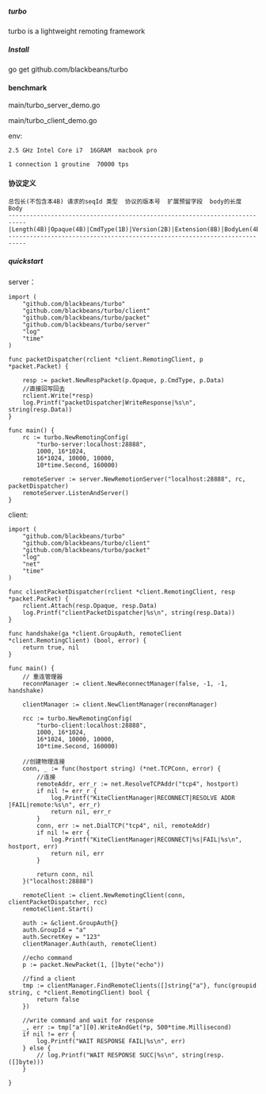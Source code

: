 ##### turbo
turbo is a lightweight  remoting framework 
 
##### Install

go get github.com/blackbeans/turbo


#### benchmark

main/turbo_server_demo.go

main/turbo_client_demo.go

env: 

	2.5 GHz Intel Core i7  16GRAM  macbook pro

	1 connection 1 groutine  70000 tps

#### 协议定义

	总包长(不包含本4B) 请求的seqId 类型  协议的版本号  扩展预留字段  body的长度	Body
 	---------------------------------------------------------------------------
 	|Length(4B)|Opaque(4B)|CmdType(1B)|Version(2B)|Extension(8B)|BodyLen(4B)|Body|
 	---------------------------------------------------------------------------


##### quickstart

server：

```
import (
	"github.com/blackbeans/turbo"
	"github.com/blackbeans/turbo/client"
	"github.com/blackbeans/turbo/packet"
	"github.com/blackbeans/turbo/server"
	"log"
	"time"
)

func packetDispatcher(rclient *client.RemotingClient, p *packet.Packet) {

	resp := packet.NewRespPacket(p.Opaque, p.CmdType, p.Data)
	//直接回写回去
	rclient.Write(*resp)
	log.Printf("packetDispatcher|WriteResponse|%s\n", string(resp.Data))
}

func main() {
	rc := turbo.NewRemotingConfig(
		"turbo-server:localhost:28888",
		1000, 16*1024,
		16*1024, 10000, 10000,
		10*time.Second, 160000)

	remoteServer := server.NewRemotionServer("localhost:28888", rc, packetDispatcher)
	remoteServer.ListenAndServer()
}

```

client:
```
import (
	"github.com/blackbeans/turbo"
	"github.com/blackbeans/turbo/client"
	"github.com/blackbeans/turbo/packet"
	"log"
	"net"
	"time"
)

func clientPacketDispatcher(rclient *client.RemotingClient, resp *packet.Packet) {
	rclient.Attach(resp.Opaque, resp.Data)
	log.Printf("clientPacketDispatcher|%s\n", string(resp.Data))
}

func handshake(ga *client.GroupAuth, remoteClient *client.RemotingClient) (bool, error) {
	return true, nil
}

func main() {
	// 重连管理器
	reconnManager := client.NewReconnectManager(false, -1, -1, handshake)

	clientManager := client.NewClientManager(reconnManager)

	rcc := turbo.NewRemotingConfig(
		"turbo-client:localhost:28888",
		1000, 16*1024,
		16*1024, 10000, 10000,
		10*time.Second, 160000)

	//创建物理连接
	conn, _ := func(hostport string) (*net.TCPConn, error) {
		//连接
		remoteAddr, err_r := net.ResolveTCPAddr("tcp4", hostport)
		if nil != err_r {
			log.Printf("KiteClientManager|RECONNECT|RESOLVE ADDR |FAIL|remote:%s\n", err_r)
			return nil, err_r
		}
		conn, err := net.DialTCP("tcp4", nil, remoteAddr)
		if nil != err {
			log.Printf("KiteClientManager|RECONNECT|%s|FAIL|%s\n", hostport, err)
			return nil, err
		}

		return conn, nil
	}("localhost:28888")

	remoteClient := client.NewRemotingClient(conn, clientPacketDispatcher, rcc)
	remoteClient.Start()

	auth := &client.GroupAuth{}
	auth.GroupId = "a"
	auth.SecretKey = "123"
	clientManager.Auth(auth, remoteClient)

	//echo command
	p := packet.NewPacket(1, []byte("echo"))

	//find a client
	tmp := clientManager.FindRemoteClients([]string{"a"}, func(groupid string, c *client.RemotingClient) bool {
		return false
	})

	//write command and wait for response
	_, err := tmp["a"][0].WriteAndGet(*p, 500*time.Millisecond)
	if nil != err {
		log.Printf("WAIT RESPONSE FAIL|%s\n", err)
	} else {
		// log.Printf("WAIT RESPONSE SUCC|%s\n", string(resp.([]byte)))
	}

}

```

